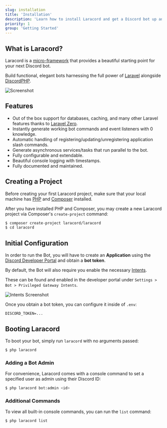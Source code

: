 ```yaml
---
slug: installation
title: 'Installation'
description: 'Learn how to install Laracord and get a Discord bot up and running in just a few steps.'
priority: 1
group: 'Getting Started'
---
```


## What is Laracord?

Laracord is a [micro-framework](https://github.com/laracord/framework) that provides a beautiful starting point for your next Discord bot.

Build functional, elegant bots harnessing the full power of [Laravel](https://laravel.com/) alongside [DiscordPHP](https://github.com/discord-php/DiscordPHP).

![Screenshot](/images/laracord-cli.png)

## Features

- Out of the box support for databases, caching, and many other Laravel features thanks to [Laravel Zero](https://laravel-zero.com/).
- Instantly generate working bot commands and event listeners with 0 knowledge.
- Automatic handling of registering/updating/unregistering application slash commands.
- Generate asynchronous services/tasks that run parallel to the bot.
- Fully configurable and extendable.
- Beautiful console logging with timestamps.
- Fully documented and maintained.

## Creating a Project

Before creating your first Laracord project, make sure that your local machine has [PHP](https://secure.php.net/manual/en/install.php) and [Composer](https://getcomposer.org/download/) installed.

After you have installed PHP and Composer, you may create a new Laracord project via Composer's `create-project` command:

```sh
$ composer create-project laracord/laracord
$ cd laracord
```

## Initial Configuration

In order to run the Bot, you will have to create an **Application** using the [Discord Developer Portal](https://discord.com/developers/applications) and obtain a **bot token**.

By default, the Bot will also require you enable the necessary [Intents](https://discord.com/developers/docs/topics/gateway#gateway-intents).

These can be found and enabled in the developer portal under `Settings > Bot > Privileged Gateway Intents`.

![Intents Screenshot](/images/discord-intents.png)

Once you obtain a bot token, you can configure it inside of `.env`:

```env
DISCORD_TOKEN=...
```

## Booting Laracord

To boot your bot, simply run `laracord` with no arguments passed:

```sh
$ php laracord
```

### Adding a Bot Admin

For convenience, Laracord comes with a console command to set a specified user as admin using their Discord ID:

```sh
$ php laracord bot:admin <id>
```

### Additional Commands

To view all built-in console commands, you can run the `list` command:

```sh
$ php laracord list
```
